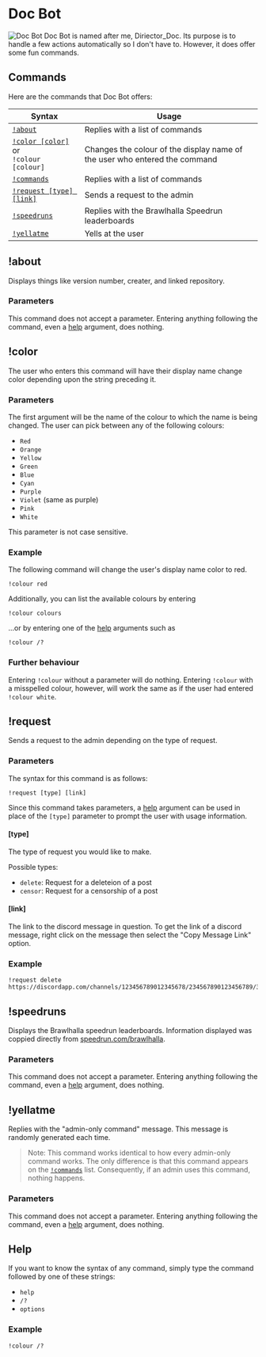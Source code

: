 # Doc Bot
![Doc Bot](https://user-images.githubusercontent.com/66105586/90851498-f0788b80-e342-11ea-8eff-e9847e6e45b2.png)
Doc Bot is named after me, Diriector_Doc. Its purpose is to handle a few actions automatically so I don't have to. However, it does offer some fun commands.

## Commands
Here are the commands that Doc Bot offers:

Syntax | Usage
-------|------
[`!about`](#about) | Replies with a list of commands
[`!color [color]`](#color) or<br/>`!colour [colour]` | Changes the colour of the display name of the user who entered the command
[`!commands`](#commands) | Replies with a list of commands
[`!request [type] [link]`](#request) | Sends a request to the admin
[`!speedruns`](#speedruns) | Replies with the Brawlhalla Speedrun leaderboards
[`!yellatme`](#yellatme) | Yells at the user

## !about
Displays things like version number, creater, and linked repository.

### Parameters
This command does not accept a parameter. Entering anything following the command, even a [help](#help) argument, does nothing.

## !color
The user who enters this command will have their display name change color depending upon the string preceding it.

### Parameters
The first argument will be the name of the colour to which the name is being changed. The user can pick between any of the following colours:

* `Red`
* `Orange`
* `Yellow`
* `Green`
* `Blue`
* `Cyan`
* `Purple`
* `Violet` (same as purple)
* `Pink`
* `White`

This parameter is not case sensitive.

### Example
The following command will change the user's display name color to red.

    !colour red

Additionally, you can list the available colours by entering

    !colour colours

...or by entering one of the [help](#help) arguments such as

    !colour /?

### Further behaviour
Entering `!colour` without a parameter will do nothing. Entering `!colour` with a misspelled colour, however, will work the same as if the user had entered `!colour white`.

## !request
Sends a request to the admin depending on the type of request.

### Parameters
The syntax for this command is as follows:

    !request [type] [link]

Since this command takes parameters, a [help](#help) argument can be used in place of the `[type]` parameter to prompt the user with usage information.

#### [type]
The type of request you would like to make.

Possible types:

* `delete`: Request for a deleteion of a post
* `censor`: Request for a censorship of a post

#### [link]
The link to the discord message in question. To get the link of a discord message, right click on the message then select the "Copy Message Link" option.

### Example
    !request delete https://discordapp.com/channels/123456789012345678/234567890123456789/345678901234567890

## !speedruns
Displays the Brawlhalla speedrun leaderboards. Information displayed was coppied directly from [speedrun.com/brawlhalla](https://speedrun.com/brawlhalla).

### Parameters
This command does not accept a parameter. Entering anything following the command, even a [help](#help) argument, does nothing.

## !yellatme
Replies with the "admin-only command" message. This message is randomly generated each time.
>Note: This command works identical to how every admin-only command works. The only difference is that this command appears on the [`!commands`](#commands) list. Consequently, if an admin uses this command, nothing happens.

### Parameters
This command does not accept a parameter. Entering anything following the command, even a [help](#help) argument, does nothing.

## Help
If you want to know the syntax of any command, simply type the command followed by one of these strings:

* `help`
* `/?`
* `options`

### Example

    !colour /?